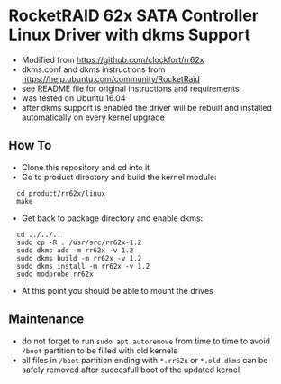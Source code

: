 # RocketRAID 62x SATA Controller Linux Driver with dkms Support

 * Modified from https://github.com/clockfort/rr62x 
 * dkms.conf and dkms instructions from https://help.ubuntu.com/community/RocketRaid
 * see README file for original instructions and requirements
 * was tested on Ubuntu 16.04
 * after dkms support is enabled the driver will be rebuilt and installed automatically on every kernel upgrade

## How To

 * Clone this repository and cd into it
 * Go to product directory and build the kernel module:
```
  cd product/rr62x/linux
  make
```
 * Get back to package directory and enable dkms:
```
  cd ../../..
  sudo cp -R . /usr/src/rr62x-1.2
  sudo dkms add -m rr62x -v 1.2
  sudo dkms build -m rr62x -v 1.2
  sudo dkms install -m rr62x -v 1.2
  sudo modprobe rr62x
```
 * At this point you should be able to mount the drives

## Maintenance

 * do not forget to run ```sudo apt autoremove``` from time to time to avoid ```/boot``` partition to be filled with old kernels
 * all files in ```/boot``` partition ending with ```*.rr62x``` or ```*.old-dkms``` can be safely removed after succesfull boot of the updated kernel
